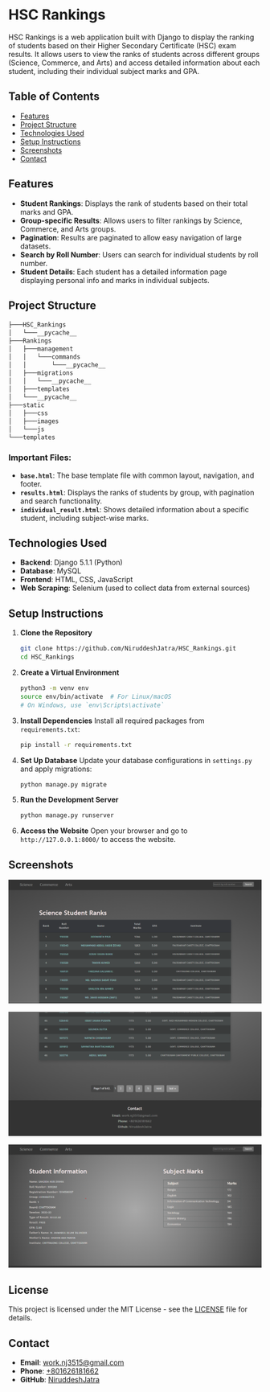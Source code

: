 
# HSC Rankings

HSC Rankings is a web application built with Django to display the ranking of students based on their Higher Secondary Certificate (HSC) exam results. It allows users to view the ranks of students across different groups (Science, Commerce, and Arts) and access detailed information about each student, including their individual subject marks and GPA.

## Table of Contents
- [Features](#features)
- [Project Structure](#project-structure)
- [Technologies Used](#technologies-used)
- [Setup Instructions](#setup-instructions)
- [Screenshots](#screenshots)
- [Contact](#contact)

## Features

- **Student Rankings**: Displays the rank of students based on their total marks and GPA.
- **Group-specific Results**: Allows users to filter rankings by Science, Commerce, and Arts groups.
- **Pagination**: Results are paginated to allow easy navigation of large datasets.
- **Search by Roll Number**: Users can search for individual students by roll number.
- **Student Details**: Each student has a detailed information page displaying personal info and marks in individual subjects.

## Project Structure

```
├───HSC_Rankings
│   └───__pycache__
├───Rankings
│   ├───management
│   │   └───commands
│   │       └───__pycache__
│   ├───migrations
│   │   └───__pycache__
│   ├───templates
│   └───__pycache__
├───static
│   ├───css
│   ├───images
│   └───js
└───templates
```

### Important Files:
- **`base.html`**: The base template file with common layout, navigation, and footer.
- **`results.html`**: Displays the ranks of students by group, with pagination and search functionality.
- **`individual_result.html`**: Shows detailed information about a specific student, including subject-wise marks.

## Technologies Used

- **Backend**: Django 5.1.1 (Python)
- **Database**: MySQL
- **Frontend**: HTML, CSS, JavaScript
- **Web Scraping**: Selenium (used to collect data from external sources)

## Setup Instructions

1. **Clone the Repository**
   ```bash
   git clone https://github.com/NiruddeshJatra/HSC_Rankings.git
   cd HSC_Rankings
   ```

2. **Create a Virtual Environment**
   ```bash
   python3 -m venv env
   source env/bin/activate  # For Linux/macOS
   # On Windows, use `env\Scripts\activate`
   ```

3. **Install Dependencies**
   Install all required packages from `requirements.txt`:
   ```bash
   pip install -r requirements.txt
   ```

4. **Set Up Database**
   Update your database configurations in `settings.py` and apply migrations:
   ```bash
   python manage.py migrate
   ```

5. **Run the Development Server**
   ```bash
   python manage.py runserver
   ```

6. **Access the Website**
   Open your browser and go to `http://127.0.0.1:8000/` to access the website.

## Screenshots

![Home Page](static/screenshots/home.png)

![Student Rankings](static/screenshots/home_footer.png)

![Student Details](static/screenshots/individual.png)

## License

This project is licensed under the MIT License - see the [LICENSE](LICENSE) file for details.


## Contact

- **Email**: [work.nj3515@gmail.com](mailto:work.nj3515@gmail.com)
- **Phone**: [+801626181662](tel:+801626181662)
- **GitHub**: [NiruddeshJatra](https://github.com/NiruddeshJatra)
